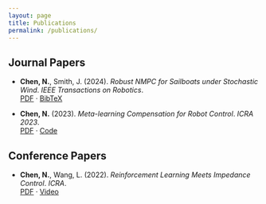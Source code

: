 ```yaml
---
layout: page
title: Publications
permalink: /publications/
---
```



## Journal Papers

- **Chen, N.**, Smith, J. (2024). *Robust NMPC for Sailboats under Stochastic Wind*. _IEEE Transactions on Robotics_.  
  [PDF](https://arxiv.org/pdf/xxxx.xxxx) · [BibTeX](#)

- **Chen, N.** (2023). *Meta-learning Compensation for Robot Control*. _ICRA 2023_.  
  [PDF](https://arxiv.org/pdf/yyyy.yyyy) · [Code](https://github.com/yourname/code)

## Conference Papers

- **Chen, N.**, Wang, L. (2022). *Reinforcement Learning Meets Impedance Control*. _ICRA_.  
  [PDF](#) · [Video](#)
